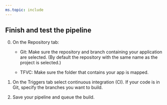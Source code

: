 ```yaml
---
ms.topic: include
---
```


## Finish and test the pipeline

[//]: # (Todo: Convert this to a shared blurb and use in all three scenarios after reviews are done and branches are merged.)

[//]: # (Todo: add TFVC and Git icons)

0. On the Repository tab:

   * Git: Make sure the repository and branch containing your application are selected.  (By default the repository with the same name as the project is selected.)

   * TFVC: Make sure the folder that contains your app is mapped.

1. On the Triggers tab select continuous integration (CI). If your code is in Git, specify the branches you want to build.

2. Save your pipeline and queue the build.

[//]: # (Issue: what should I say about the Filters field for TFVC on the Triggers tab? In my test, I saw it set by default to "undefined". Note this is a broader issue and reminder to self to implement outcome in other topics.)

[//]: # (todo: On General tab check Default queue, Build number format $ date:yyyyMMdd $ rev:.r)
